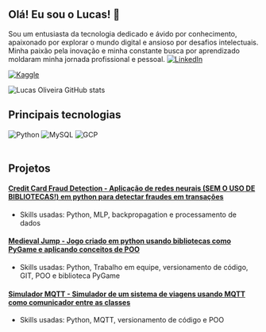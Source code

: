 ## Olá! Eu sou o Lucas! 👊
 Sou um entusiasta da tecnologia dedicado e ávido por conhecimento, apaixonado por explorar o mundo digital e ansioso por desafios intelectuais. Minha paixão pela inovação e minha constante busca por aprendizado moldaram minha jornada profissional e pessoal. 
[![LinkedIn](https://img.shields.io/badge/LinkedIn-0077B5?style=for-the-badge&logo=linkedin&logoColor=white)](https://www.linkedin.com/in/lucas-oliveira-374b351b2/)

[![Kaggle](https://img.shields.io/badge/Kaggle-20BEFF?style=for-the-badge&logo=Kaggle&logoColor=white)](https://www.kaggle.com/lecoliveira)

![Lucas Oliveira GitHub stats](https://github-readme-stats.vercel.app/api?username=lucvseco&show_icons=true&theme=gruvbox)

## Principais tecnologias

<div style="display: inline_block">
  <img align="center" alt="Python" src="https://img.shields.io/badge/Python-14354C?style=for-the-badge&logo=python&logoColor=white" />
  <img align="center" alt="MySQL" src="https://img.shields.io/badge/MySQL-00000F?style=for-the-badge&logo=mysql&logoColor=white" />
  <img align="center" alt="GCP" src="https://img.shields.io/badge/Google_Cloud-4285F4?style=for-the-badge&logo=google-cloud&logoColor=white" />
</div><br/>

## Projetos

#### [Credit Card Fraud Detection - Aplicação de redes neurais (SEM O USO DE BIBLIOTECAS!) em python para detectar fraudes em transações](https://github.com/lucvseco/Credit-Card-Fraud-Detection)
- Skills usadas: Python, MLP, backpropagation e processamento de dados
#### [Medieval Jump - Jogo criado em python usando bibliotecas como PyGame e aplicando conceitos de POO](https://github.com/karolrocha/projeto-ip)
- Skills usadas: Python, Trabalho em equipe, versionamento de código, GIT, POO e biblioteca PyGame
#### [Simulador MQTT - Simulador de um sistema de viagens usando MQTT como comunicador entre as classes](https://github.com/lucvseco/simulador-MQTT)
- Skills usadas: Python, MQTT, versionamento de código e POO
